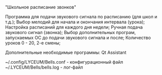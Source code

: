 "Школьное расписание звонков" 

Программа для подачи звукового сигнала по расписанию (для школ и т.д.);
Выбор мелодий для начала и окончания интервала (урока); 
Настройка расписаний для каждого дня недели; 
Ручная подача звукового сигнал (звонка); 
Выбор дополнительных програм, запускаемых ОС до подачи звукового сигнала и после; 
Количество уроков 0 - 20, 2-е смены;
	
Дополнительные необходимые программы:
	Qt Assistant

~/.config/LYCEUM/Bells.conf - конфигурационный файл
~/.LYCEUM/Bells/bells.log - лог-файл
